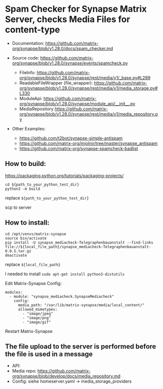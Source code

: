 # Spam Checker for Synapse Matrix Server, checks Media Files for content-type

- Documentation: https://github.com/matrix-org/synapse/blob/v1.28.0/docs/spam_checker.md
- Source code: https://github.com/matrix-org/synapse/blob/v1.28.0/synapse/events/spamcheck.py
  - FileInfo: https://github.com/matrix-org/synapse/blob/v1.28.0/synapse/rest/media/v1/_base.py#L289
  - ReadableFileWrapper (file_wrapper): https://github.com/matrix-org/synapse/blob/v1.28.0/synapse/rest/media/v1/media_storage.py#L330
  - ModuleApi: https://github.com/matrix-org/synapse/blob/v1.28.0/synapse/module_api/__init__.py 
  - MediaRepository https://github.com/matrix-org/synapse/blob/v1.28.0/synapse/rest/media/v1/media_repository.py 

- Other Examples:
  - https://github.com/t2bot/synapse-simple-antispam
  - https://github.com/matrix-org/mjolnir/tree/master/synapse_antispam
  - https://github.com/matrix-org/synapse-spamcheck-badlist

## How to build:

https://packaging.python.org/tutorials/packaging-projects/ 

```
cd ${path_to_your_python_test_dir}
python3 -m build
```

replace `${path_to_your_python_test_dir}`

scp to server


## How to install:

```
cd /opt/venvs/matrix-synapse
source bin/activate
pip install -U synapse_mediacheck-Telegraphenbauanstalt --find-links file://${local_file_path}/synapse_mediacheck-Telegraphenbauanstalt-0.0.5.tar.gz
deactivate
```

replace `${local_file_path}`

I needed to install `sudo apt-get install python3-distutils`  

Edit Matrix-Synapse Config:

```
modules:
  - module: "synapse_mediacheck.SynapseMediacheck"
    config:
      media_path: "/var/lib/matrix-synapse/media/local_content/"
      allowed_mimetypes:
        - "image/jpeg"
        - "image/png"
        - "image/gif"
```

Restart Matrix-Synapse

## The file upload to the server is performed before the file is used in a message

- API:
- Media repo: https://github.com/matrix-org/synapse/blob/develop/docs/media_repository.md
- Config: siehe homeserver.yaml -> media_storage_providers
  